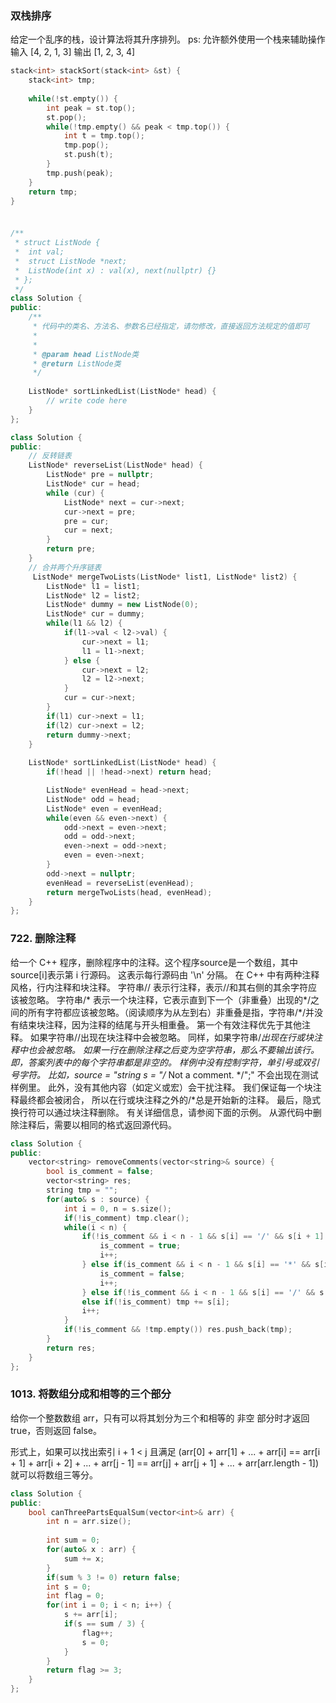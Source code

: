 
### 双栈排序
给定一个乱序的栈，设计算法将其升序排列。
ps: 允许额外使用一个栈来辅助操作
输入
[4, 2, 1, 3]
输出
[1, 2, 3, 4]
```c++
stack<int> stackSort(stack<int> &st) {
    stack<int> tmp;
    
    while(!st.empty()) {
        int peak = st.top();
        st.pop();
        while(!tmp.empty() && peak < tmp.top()) {
            int t = tmp.top();
            tmp.pop();
            st.push(t);
        }
        tmp.push(peak);
    }
    return tmp;
}
```

###
```c++

/**
 * struct ListNode {
 *	int val;
 *	struct ListNode *next;
 *	ListNode(int x) : val(x), next(nullptr) {}
 * };
 */
class Solution {
public:
    /**
     * 代码中的类名、方法名、参数名已经指定，请勿修改，直接返回方法规定的值即可
     *
     * 
     * @param head ListNode类 
     * @return ListNode类
     */
    
    ListNode* sortLinkedList(ListNode* head) {
        // write code here
    }
};
```
```c++
class Solution {
public:
    // 反转链表
    ListNode* reverseList(ListNode* head) {
        ListNode* pre = nullptr;
        ListNode* cur = head;
        while (cur) {
            ListNode* next = cur->next;
            cur->next = pre;
            pre = cur;
            cur = next;
        }
        return pre;
    }
    // 合并两个升序链表
     ListNode* mergeTwoLists(ListNode* list1, ListNode* list2) {
        ListNode* l1 = list1;
        ListNode* l2 = list2;
        ListNode* dummy = new ListNode(0);
        ListNode* cur = dummy;
        while(l1 && l2) {
            if(l1->val < l2->val) {
                cur->next = l1;
                l1 = l1->next;
            } else {
                cur->next = l2;
                l2 = l2->next;
            }
            cur = cur->next;
        }
        if(l1) cur->next = l1;
        if(l2) cur->next = l2;
        return dummy->next;
    }
    
    ListNode* sortLinkedList(ListNode* head) {
        if(!head || !head->next) return head;

        ListNode* evenHead = head->next;
        ListNode* odd = head;
        ListNode* even = evenHead;
        while(even && even->next) {
            odd->next = even->next;
            odd = odd->next;
            even->next = odd->next;
            even = even->next;
        }
        odd->next = nullptr;
        evenHead = reverseList(evenHead);
        return mergeTwoLists(head, evenHead);
    }
};
```
### 722. 删除注释
给一个 C++ 程序，删除程序中的注释。这个程序source是一个数组，其中source[i]表示第 i 行源码。 这表示每行源码由 '\n' 分隔。
在 C++ 中有两种注释风格，行内注释和块注释。
字符串// 表示行注释，表示//和其右侧的其余字符应该被忽略。
字符串/* 表示一个块注释，它表示直到下一个（非重叠）出现的*/之间的所有字符都应该被忽略。（阅读顺序为从左到右）非重叠是指，字符串/*/并没有结束块注释，因为注释的结尾与开头相重叠。
第一个有效注释优先于其他注释。
如果字符串//出现在块注释中会被忽略。
同样，如果字符串/*出现在行或块注释中也会被忽略。
如果一行在删除注释之后变为空字符串，那么不要输出该行。即，答案列表中的每个字符串都是非空的。
样例中没有控制字符，单引号或双引号字符。
比如，source = "string s = "/* Not a comment. */";" 不会出现在测试样例里。
此外，没有其他内容（如定义或宏）会干扰注释。
我们保证每一个块注释最终都会被闭合， 所以在行或块注释之外的/*总是开始新的注释。
最后，隐式换行符可以通过块注释删除。 有关详细信息，请参阅下面的示例。
从源代码中删除注释后，需要以相同的格式返回源代码。
```c++
class Solution {
public:
    vector<string> removeComments(vector<string>& source) {
        bool is_comment = false;
        vector<string> res;
        string tmp = "";
        for(auto& s : source) {
            int i = 0, n = s.size();
            if(!is_comment) tmp.clear();
            while(i < n) {
                if(!is_comment && i < n - 1 && s[i] == '/' && s[i + 1] == '*') {
                    is_comment = true;
                    i++;
                } else if(is_comment && i < n - 1 && s[i] == '*' && s[i + 1] == '/') {
                    is_comment = false;
                    i++;
                } else if(!is_comment && i < n - 1 && s[i] == '/' && s[i + 1] == '/') break;
                else if(!is_comment) tmp += s[i];
                i++;
            }
            if(!is_comment && !tmp.empty()) res.push_back(tmp);
        }
        return res;
    }
};
```
###  1013. 将数组分成和相等的三个部分
给你一个整数数组 arr，只有可以将其划分为三个和相等的 非空 部分时才返回 true，否则返回 false。

形式上，如果可以找出索引 i + 1 < j 且满足 (arr[0] + arr[1] + ... + arr[i] == arr[i + 1] + arr[i + 2] + ... + arr[j - 1] == arr[j] + arr[j + 1] + ... + arr[arr.length - 1]) 就可以将数组三等分。
```c++
class Solution {
public:
    bool canThreePartsEqualSum(vector<int>& arr) {
        int n = arr.size();
  
        int sum = 0;
        for(auto& x : arr) {
            sum += x;
        }
        if(sum % 3 != 0) return false;
        int s = 0;
        int flag = 0;
        for(int i = 0; i < n; i++) {
            s += arr[i];
            if(s == sum / 3) {
                flag++;
                s = 0;
            }
        }
        return flag >= 3;
    }
};
```